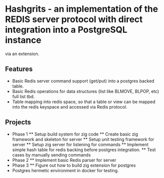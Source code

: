 

# Hashgrits - an implementation of the REDIS server protocol with direct integration into a PostgreSQL instance
via an extension.

## Features

* Basic Redis server command support (get/put) into a postgres backed table.
* Basic Redis operations for data structures (list like BLMOVE, BLPOP, etc)  full list tbd.
* Table mapping into redis space, so that a table or view can be mapped into the redis keyspace and accessed via Redis protocol.

## Projects

* Phase 1
** Setup build system for zig code
** Create basic zig framework and skeleton for server
** Setup unit testing framework for server
** Setup zig server for listening for commands
** Implement simple hash table for redis backing before postgres integration.
** Test cases by manually sending commands
* Phase 2
** Implement basic Redis parser for server
* Phase 3
** Figure out how to build zig extension for postgres
* Postgres hermetic environment in docker for testing.

